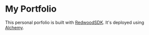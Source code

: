 # My Portfolio

This personal porfolio is built with [RedwoodSDK](https://rwsdk.com). It's deployed using [Alchemy](https://alchemy.run).